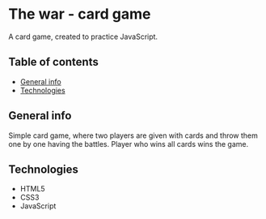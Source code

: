 # The war - card game

A card game, created to practice JavaScript.

## Table of contents
* [General info](#general-info)
* [Technologies](#technologies)

## General info

Simple card game, where two players are given with cards and throw them one by one having the battles. Player who wins all cards wins the game.

## Technologies

- HTML5
- CSS3
- JavaScript
